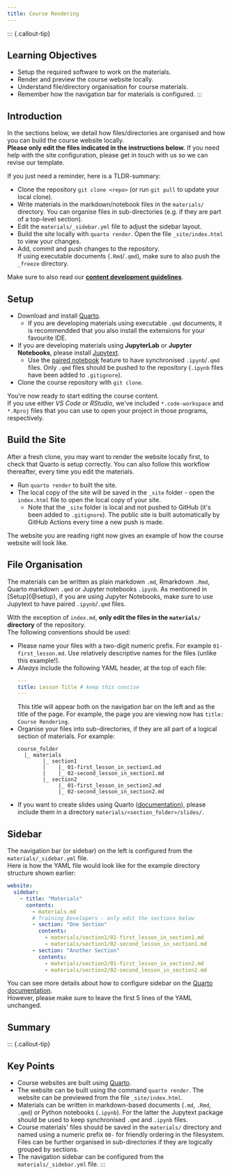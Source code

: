 ```yaml
---
title: Course Rendering
---
```


::: {.callout-tip}
## Learning Objectives

- Setup the required software to work on the materials.
- Render and preview the course website locally.
- Understand file/directory organisation for course materials.
- Remember how the navigation bar for materials is configured.
:::

## Introduction

In the sections below, we detail how files/directories are organised and how you can build the course website locally.  
**Please only edit the files indicated in the instructions below.** 
If you need help with the site configuration, please get in touch with us so we can revise our template. 

If you just need a reminder, here is a TLDR-summary:

- Clone the repository `git clone <repo>` (or run `git pull` to update your local clone).
- Write materials in the markdown/notebook files in the `materials/` directory.
  You can organise files in sub-directories (e.g. if they are part of a top-level section).
- Edit the `materials/_sidebar.yml` file to adjust the sidebar layout.
- Build the site locally with `quarto render`. Open the file `_site/index.html` to view your changes.
- Add, commit and push changes to the repository.  
  If using executable documents (`.Rmd`/`.qmd`), make sure to also push the `_freeze` directory.

Make sure to also read our [**content development guidelines**](02-content_guidelines.md).


## Setup

- Download and install [Quarto](https://quarto.org/docs/get-started/). 
  - If you are developing materials using executable `.qmd` documents, it is recommendded that you also install the extensions for your favourite IDE.
- If you are developing materials using **JupyterLab** or **Jupyter Notebooks**, please install [Jupytext](https://jupytext.readthedocs.io/en/latest/install.html).
  - Use the [paired notebook](https://jupytext.readthedocs.io/en/latest/paired-notebooks.html) feature to have synchronised `.ipynb`/`.qmd` files. Only `.qmd` files should be pushed to the repository (`.ipynb` files have been added to `.gitignore`).
- Clone the course repository with `git clone`.

You're now ready to start editing the course content.  
If you use either _VS Code_ or _RStudio_, we've included `*.code-workspace` and `*.Rproj` files that you can use to open your project in those programs, respectively. 


## Build the Site

After a fresh clone, you may want to render the website locally first, to check that Quarto is setup correctly. 
You can also follow this workflow thereafter, every time you edit the materials. 

- Run `quarto render` to built the site. 
- The local copy of the site will be saved in the `_site` folder - open the `index.html` file to open the local copy of your site.  
  - Note that the `_site` folder is local and not pushed to GitHub (it's been added to `.gitignore`). 
    The public site is built automatically by GitHub Actions every time a new push is made.

The website you are reading right now gives an example of how the course website will look like.


## File Organisation

The materials can be written as plain markdown `.md`, Rmarkdown `.Rmd`, Quarto markdown `.qmd` or Jupyter notebooks `.ipynb`. 
As mentioned in [Setup]{@setup}, if you are using Jupyter Notebooks, make sure to use Jupytext to have paired `.ipynb`/`.qmd` files.

With the exception of `index.md`, **only edit the files in the `materials/` directory** of the repository.  
The following conventions should be used: 

- Please name your files with a two-digit numeric prefix. For example `01-first_lesson.md`. 
  Use relatively descriptive names for the files (unlike this example!).
- _Always_ include the following YAML header, at the top of each file:
  ```yml
  ---
  title: Lesson Title # keep this concise
  ---
  ```
  This title will appear both on the navigation bar on the left and as the title of the page. 
  For example, the page you are viewing now has `title: Course Rendering`.
- Organise your files into sub-directories, if they are all part of a logical section of materials. For example:
  ```
  course_folder
    |_ materials
          |_ section1
          |    |_ 01-first_lesson_in_section1.md
          |    |_ 02-second_lesson_in_section1.md
          |_ section2
               |_ 01-first_lesson_in_section2.md
               |_ 02-second_lesson_in_section2.md
  ```
- If you want to create slides using Quarto ([documentation](https://quarto.org/docs/presentations/)), please include them in a directory `materials/<section_folder>/slides/`.


## Sidebar

The navigation bar (or sidebar) on the left is configured from the `materials/_sidebar.yml` file.  
Here is how the YAML file would look like for the example directory structure shown earlier:

```yml
website:
  sidebar:
    - title: "Materials"
      contents:
        - materials.md
        # Training Developers - only edit the sections below
        - section: "One Section"
          contents:
            - materials/section1/01-first_lesson_in_section1.md
            - materials/section1/02-second_lesson_in_section1.md
        - section: "Another Section"
          contents:
            - materials/section2/01-first_lesson_in_section2.md
            - materials/section2/02-second_lesson_in_section2.md
```

You can see more details about how to configure sidebar on the [Quarto documentation](https://quarto.org/docs/websites/website-navigation.html#side-navigation).  
However, please make sure to leave the first 5 lines of the YAML unchanged. 

## Summary

::: {.callout-tip}
## Key Points

- Course websites are built using [Quarto](https://quarto.org/docs/get-started/). 
- The website can be built using the command `quarto render`. 
  The website can be previewed from the file `_site/index.html`.
- Materials can be written in markdown-based documents (`.md`, `.Rmd`, `.qmd`) or Python notebooks (`.ipynb`). 
  For the latter the Jupytext package should be used to keep synchronised `.qmd` and `.ipynb` files. 
- Course materials' files should be saved in the `materials/` directory and named using a numeric prefix `00-` for friendly ordering in the filesystem. 
  Files can be further organised in sub-directories if they are logically grouped by sections. 
- The navigation sidebar can be configured from the `materials/_sidebar.yml` file. 
:::
